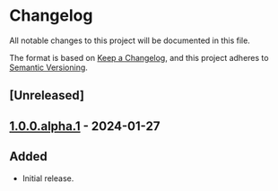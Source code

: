 # Changelog

All notable changes to this project will be documented in this file.

The format is based on [Keep a Changelog](https://keepachangelog.com/en/1.1.0/),
and this project adheres to [Semantic Versioning](https://semver.org/spec/v2.0.0.html).

## [Unreleased]


## [1.0.0.alpha.1] - 2024-01-27

## Added

- Initial release.

[1.0.0.alpha.1]: https://github.com/ixti/sidekiq-antidote/tree/v1.0.0.alpha.1

